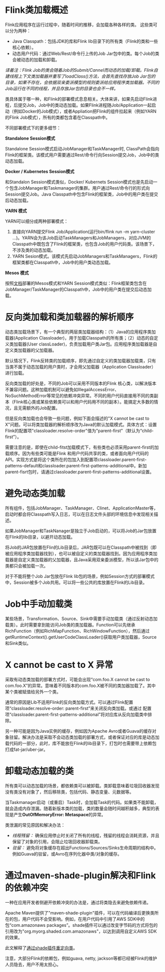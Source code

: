 # Flink类加载概述
Flink应用程序在运行过程中，随着时间的推移，会加载各种各样的类。 这些类可以分为两种：
* Java Classpath：包括JDK的库和Flink lib目录下的所有类（Flink的类和一些核心依赖）。
* 动态用户代码：通过Web/Rest/命令行上传的Job Jar包中的类。每个Job的类会被动态的加载和卸载。

*译着注：Flink Job的类会随着Job的Submit/Cannel而动态的加载/卸载。Flink自建线程上下文类加载器并重写了loadClass()方法，会首先查找存放Job  Jar包的目录，如果不存在，会依据双亲委派模型的规则委派给应用程序类加载器。不同的Job运行在不同的线程，并且存放Jar包的目录也会不一样。*

类具体属于哪一种，和Flink的部署模式息息相关。大体来讲，如果先启动Flink进程，后提交Job，Job中的类动态加载。如果Flink进程随Job/Application一起启动（例如Docker的Job模式），或者Appliation把Flink的组件拉起来（例如YARN的Flink Job模式），所有的类都包含着在Classpath中。

不同部署模式下的更多细节：

**Standalone Session模式**

Standalone Session模式启动JobManager和TaskManager时, ClassPath会指向Flink的框架类。该模式用户需要通过Rest/命令行向Session提交Job，Job中的类动态加载。

**Docker / Kubernetes Session模式**

和Standalon Session模式类似，Docker/ Kubernets Session模式也是先启动一个包含JobManager和Taskmanager的集群。用户通过Rest/命令行的形式向Session提交Job。Java Classpath中包含Flink的框架类，Job中的用户类在提交后动态加载。


**YARN 模式**

YARN可以细分成两种部署模式：
1. 直接向YARN提交Flink Job/Application(运行bin/flink run -m yarn-cluster ...)。YARN会为该Job启动TaskManagers和JobManagers，对应JVM的Classpath中既包含了Flink的框架类，也包含Job的用户代码类。该场景下，不涉及类的动态加载。
2. YARN Sesion模式。该模式先启动JobManagers和TaskManagers，Flink的框架类都在Classpath中，Job中的用户类动态加载。

**Mesos 模式**

按照[文档](https://ci.apache.org/projects/flink/flink-docs-release-1.6/ops/deployment/mesos.html)部署的Mesos模式和YARN Session模式类似：Flink框架类包含在JobManager/TaskManager的Classpath中，Job中的用户类在提交后动态加载。


# 反向类加载和类加载器的解析顺序
动态类加载场景下，有一个典型的两层类加载器结构：（1）Java的应用程序类加载器(Application Classloader)，用于加载Classpath的所有类；（2）动态的自定义类加载器(User classLoader)，负责加载用户类Jar包。应用程序类加载器是自定义类加载器的父加载器。

默认情况下，Flink反转类的加载顺序，即先通过自定义的类加载器加载类，只有当类不属于动态加载的用户类时，才会用父加载器（Application Classloader）进行加载。

反向类加载的好处是，不同的Job可以采用不同版本的Flink 核心类，以解决版本不兼容问题。这种加载机制可以避免如IllegalAccessError、NoSuchMethodError等常见的依赖冲突异常。不同的用户代码直接用不同的类副本（Flink核心类或某些依赖类可以和用户代码用不同的副本）。能搞定大多数的情况，且无需额外的Job配置。

但是反向类加载也会导致一些问题，例如下面会描述的"X cannot be cast to X"问题。可以将类加载器的解析顺序改为Java的默认加载模式。具体方式：设置Flink的配置项"classloader.resolve-order"值为"parent-first"（默认为“child-first”）。

需要注意的是，即使在child-fitst加载模式下，有些类也必须采用parent-first的加载顺序。因为有些类可能是Flink 和用户代码共享的类，或者面向用户代码的API。实现方式是将这个类所在的包加入到配置项classloader.parent-first-patterns-default和classloader.parent-first-patterns-additional中。新加parent-fisrt包时，请通过classloader.parent-first-patterns-additional设置。

# 避免动态类加载
所有组件，包括JobManager、TaskManager、Clinet、ApplicationMaster等，启动时都会将Classpath写入日志，可以在日志文件头部的环境信息中发现相关描述。

如果JobManager和TaskNanager是独立于Job启动的，可以将Job的Jar包放置在Flink的lib目录，以避开动态加载。

将Job的JAR包放置在Flin的Lib目录后，JAR包既可以在Classpath中被找到（即被应用程序类加载器找到），也可以被自定义的类加载器找到。因为应用程序类加载器是自定义类加载器的父加载器，且Java采用双亲委派模型，所以该Jar包中的类都只会被加载一次。

对于不能将整个Job Jar包放在Flink lib包的场景，例如Session方式的部署模式中，Session被多个Job共用。可以将一些公共的库放置在Flink的Lib目录。


# Job中手动加载类
某些场景，Transformation、Source、Sink中需要手动加载类（通过反射动态加载类）。此时需要拿到能访问Job类的类加载器。Function可以先继承RichFunction（例如RichMapFunction、RichWindowFunction），然后通过getRuntimeContext().getUserCodeClassLoader()获取用户类加载器，Source和Sink类似。


# X cannot be cast to X 异常
采取有动态类加载的部署方式时，可能会出现“com.foo.X cannot be cast to com.foo.X”的异常。意味着不同版本的com.foo.X被不同的类加器加载了。其中某个类被赋值给另外一个类。

通常的原因是Lib不适用Flink的反向类加载方式。可以通过Flink配置项“classloader.resolve-order: parent-first”来关闭反向类加载。或通过 配置项“classloader.parent-first-patterns-additional”将对应库从反向加载类中排除。

另一种可能是因为Java实例的缓存，例如因为Apache Avro或者Guava的缓存对象驻留。解决办法是采取不会动态类加载的部署方式，或者保证对应的库是动态加载代码的一部分，此时，库不能放在Flink的lib目录下，打包时也需要带上依赖包打成fat-jar/uber-jar。

# 卸载动态加载的类
所有类可以动态加载的场景，都依赖类可以被卸载。类卸载意味着垃圾回收器发现没有类没有对象了，然后移除类，包括代码、静态变量、元数据等。


当Taskmanager启动（或重启）Task时，会加载Task的代码。如果类不能卸载，就会造成内存泄漏。随着新版本类的加载，类的数量会随时间越积越多，典型的表现是产生**OutOfMemoryError: Metaspace**的异常。

类泄漏的常见原因和解决办法：
* *线程残留：* 确保应用停止时关闭了所有的线程，残留的线程会消耗资源，并且保留了对象的引用，会阻止垃圾回收器卸载类。
* *驻留：* 避免将对象缓存在超出Functions/Sources/Sinks生命周期的结构中。例如Guava的驻留，或Avro在序列化器中类/对象的缓存。


# 通过maven-shade-plugin解决和Flink的依赖冲突
一种在应用开发者侧避开依赖冲突的办法是，通过将类隐去来避免依赖传递。

Apache Maven提供了"maven-shade-plugin"插件，可以在代码编译后更换类所在的包，用户代码不会受影响。例如，在用户代码中引用了AWS SDK中的包“com.amazonaws packages”。shade插件可以通过改变字节码的方式将包的引用改为"org.myorg.shaded.com.amazonaws"，以达到调用自定义AWS SDK的效果。

此文解释了[通过shade插件重定向类](https://maven.apache.org/plugins/maven-shade-plugin/examples/class-relocation.html)。

注意，大部分Flink的依赖包，例如guava, netty, jackson等都已经被Flink的维护人员隐去，用户不用太担心。
